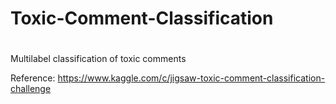 # Toxic-Comment-Classification
#

Multilabel classification of toxic comments

Reference: https://www.kaggle.com/c/jigsaw-toxic-comment-classification-challenge
